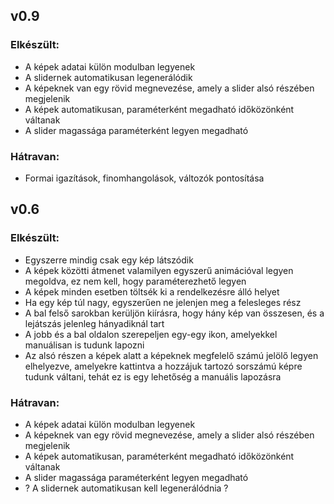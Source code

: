 ## v0.9

### Elkészült:
- A képek adatai külön modulban legyenek
- A slidernek automatikusan legenerálódik 
- A képeknek van egy rövid megnevezése, amely a slider alsó részében megjelenik
- A képek automatikusan, paraméterként megadható időközönként váltanak
- A slider magassága paraméterként legyen megadható

### Hátravan:
- Formai igazítások, finomhangolások, változók pontosítása

## v0.6

### Elkészült:
- Egyszerre mindig csak egy kép látszódik
- A képek közötti átmenet valamilyen egyszerű animációval legyen megoldva, ez nem kell, hogy paraméterezhető legyen
- A képek minden esetben töltsék ki a rendelkezésre álló helyet
- Ha egy kép túl nagy, egyszerűen ne jelenjen meg a felesleges rész
- A bal felső sarokban kerüljön kiírásra, hogy hány kép van összesen, és a lejátszás jelenleg hányadiknál tart
- A jobb és a bal oldalon szerepeljen egy-egy ikon, amelyekkel manuálisan is tudunk lapozni
- Az alsó részen a képek alatt a képeknek megfelelő számú jelölő legyen elhelyezve, amelyekre kattintva a hozzájuk tartozó sorszámú képre tudunk váltani, tehát ez is egy lehetőség a manuális lapozásra

### Hátravan:
- A képek adatai külön modulban legyenek
- A képeknek van egy rövid megnevezése, amely a slider alsó részében megjelenik
- A képek automatikusan, paraméterként megadható időközönként váltanak
- A slider magassága paraméterként legyen megadható
- ? A slidernek automatikusan kell legenerálódnia ? 
